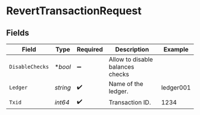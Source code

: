 # RevertTransactionRequest


## Fields

| Field                            | Type                             | Required                         | Description                      | Example                          |
| -------------------------------- | -------------------------------- | -------------------------------- | -------------------------------- | -------------------------------- |
| `DisableChecks`                  | **bool*                          | :heavy_minus_sign:               | Allow to disable balances checks |                                  |
| `Ledger`                         | *string*                         | :heavy_check_mark:               | Name of the ledger.              | ledger001                        |
| `Txid`                           | *int64*                          | :heavy_check_mark:               | Transaction ID.                  | 1234                             |